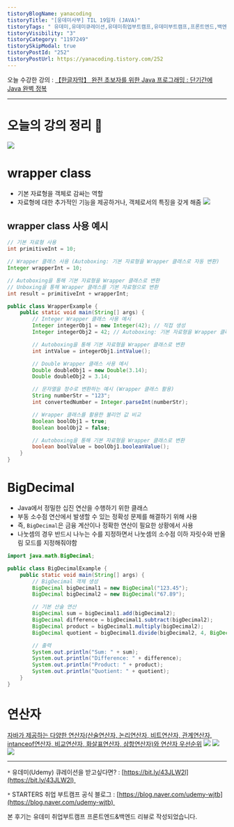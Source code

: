 ```yaml
---
tistoryBlogName: yanacoding
tistoryTitle: "[웅데미사부] TIL 19일차 (JAVA)"
tistoryTags: " 유데미,유데미큐레이션,유데미취업부트캠프,유데미부트캠프,프론트엔드,백엔드,개발부트캠프"
tistoryVisibility: "3"
tistoryCategory: "1197249"
tistorySkipModal: true
tistoryPostId: "252"
tistoryPostUrl: https://yanacoding.tistory.com/252
---
```

오늘 수강한 강의 : [【한글자막】 완전 초보자를 위한 Java 프로그래밍 : 단기간에 Java 완벽 정복](https://www.udemy.com/course/best-java-programming/)

---
# 오늘의 강의 정리 📗

![](https://i.imgur.com/s735z9w.png)
# wrapper class
- 기본 자료형을 객체로 감싸는 역할
- 자료형에 대한 추가적인 기능을 제공하거나, 객체로서의 특징을 갖게 해줌
![](https://i.imgur.com/zMAqS56.png)
## wrapper class 사용 예시
```java
// 기본 자료형 사용
int primitiveInt = 10;

// Wrapper 클래스 사용 (Autoboxing: 기본 자료형을 Wrapper 클래스로 자동 변환)
Integer wrapperInt = 10;

// Autoboxing을 통해 기본 자료형을 Wrapper 클래스로 변환
// Unboxing을 통해 Wrapper 클래스를 기본 자료형으로 변환
int result = primitiveInt + wrapperInt;
```
```java
public class WrapperExample {
    public static void main(String[] args) {
        // Integer Wrapper 클래스 사용 예시
        Integer integerObj1 = new Integer(42); // 직접 생성
        Integer integerObj2 = 42; // Autoboxing: 기본 자료형을 Wrapper 클래스로 자동 변환

        // Autoboxing을 통해 기본 자료형을 Wrapper 클래스로 변환
        int intValue = integerObj1.intValue();

        // Double Wrapper 클래스 사용 예시
        Double doubleObj1 = new Double(3.14);
        Double doubleObj2 = 3.14;

        // 문자열을 정수로 변환하는 예시 (Wrapper 클래스 활용)
        String numberStr = "123";
        int convertedNumber = Integer.parseInt(numberStr);

        // Wrapper 클래스를 활용한 불리언 값 비교
        Boolean boolObj1 = true;
        Boolean boolObj2 = false;

        // Autoboxing을 통해 기본 자료형을 Wrapper 클래스로 변환
        boolean boolValue = boolObj1.booleanValue();
    }
}
```
# BigDecimal
- Java에서 정밀한 십진 연산을 수행하기 위한 클래스
- 부동 소수점 연산에서 발생할 수 있는 정확성 문제를 해결하기 위해 사용
- 즉, `BigDecimal`은 금융 계산이나 정확한 연산이 필요한 상황에서 사용
- 나눗셈의 경우 반드시 나누는 수를 지정하면서 나눗셈의 소수점 이하 자릿수와 반올림 모드를 지정해줘야함
```java
import java.math.BigDecimal;

public class BigDecimalExample {
    public static void main(String[] args) {
        // BigDecimal 객체 생성
        BigDecimal bigDecimal1 = new BigDecimal("123.45");
        BigDecimal bigDecimal2 = new BigDecimal("67.89");

        // 기본 산술 연산
        BigDecimal sum = bigDecimal1.add(bigDecimal2);
        BigDecimal difference = bigDecimal1.subtract(bigDecimal2);
        BigDecimal product = bigDecimal1.multiply(bigDecimal2);
        BigDecimal quotient = bigDecimal1.divide(bigDecimal2, 4, BigDecimal.ROUND_HALF_UP);

        // 출력
        System.out.println("Sum: " + sum);
        System.out.println("Difference: " + difference);
        System.out.println("Product: " + product);
        System.out.println("Quotient: " + quotient);
    }
}
```

# 연산자
[자바가 제공하는 다양한 연산자(산술연산자, 논리연산자, 비트연산자, 관계연산자, intanceof연산자, 비교연산자, 화살표연산자, 삼항연산자)와 연산자 우선순위](https://yanacoding.tistory.com/entry/Java-%EC%9E%90%EB%B0%94%EA%B0%80-%EC%A0%9C%EA%B3%B5%ED%95%98%EB%8A%94-%EB%8B%A4%EC%96%91%ED%95%9C-%EC%97%B0%EC%82%B0%EC%9E%90%EC%82%B0%EC%88%A0%EC%97%B0%EC%82%B0%EC%9E%90-%EB%85%BC%EB%A6%AC%EC%97%B0%EC%82%B0%EC%9E%90-%EB%B9%84%ED%8A%B8%EC%97%B0%EC%82%B0%EC%9E%90-%EA%B4%80%EA%B3%84%EC%97%B0%EC%82%B0%EC%9E%90-intanceof%EC%97%B0%EC%82%B0%EC%9E%90-%EB%B9%84%EA%B5%90%EC%97%B0%EC%82%B0%EC%9E%90-%ED%99%94%EC%82%B4%ED%91%9C%EC%97%B0%EC%82%B0%EC%9E%90-%EC%82%BC%ED%95%AD%EC%97%B0%EC%82%B0%EC%9E%90%EC%99%80-%EC%97%B0%EC%82%B0%EC%9E%90-%EC%9A%B0%EC%84%A0%EC%88%9C%EC%9C%84)
![](https://i.imgur.com/czFLXvq.png)
![](https://i.imgur.com/JGU0DIk.png)
![](https://i.imgur.com/5RFVHQk.png)

---
`*` 유데미(Udemy) 큐레이션을 받고싶다면? : [https://bit.ly/43JLW2l](https://bit.ly/43JLW2l) 

`*` STARTERS 취업 부트캠프 공식 블로그 : [https://blog.naver.com/udemy-wjtb](https://blog.naver.com/udemy-wjtb) 

본 후기는 유데미 취업부트캠프 프론트엔드&백엔드 리뷰로 작성되었습니다. 